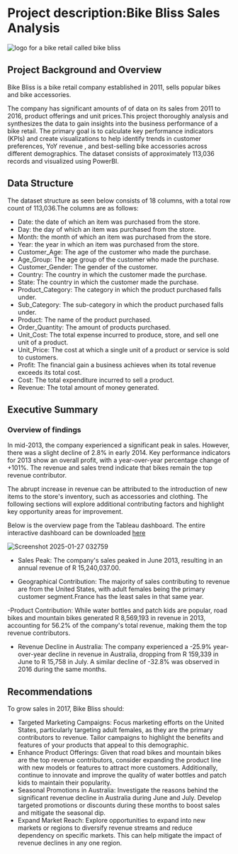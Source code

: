 # Project description:Bike Bliss Sales Analysis
![logo for a bike retail called bike bliss](https://github.com/user-attachments/assets/103cf477-af5c-48ae-a45a-262ca1c89353)

## Project Background and Overview 
Bike Bliss is a bike retail company established in 2011, sells popular bikes and bike accessories.

The company has significant amounts of of data on its sales from 2011 to 2016, product offerings and unit prices.This project thoroughly analysis and synthesizes the data to gain insights into the business performance of a bike retail. The primary goal is to calculate key performance indicators (KPIs) and create visualizations to help identify trends in customer preferences, YoY revenue , and best-selling bike accessories across different demographics. The dataset consists of approximately 113,036 records and visualized using PowerBI.

## Data Structure
The dataset structure as seen below consists of 18 columns, with a total row count of 113,036.The columns are as follows:

- Date: the date of which an item was purchased from the store.
- Day: the day of which an item was purchased from the store.
- Month: the month of which an item was purchased from the store.
- Year: the year in which an item was purchased from the store.
- Customer_Age: The age of the customer who made the purchase.
- Age_Group: The age group of the customer who made the purchase.
- Customer_Gender: The gender of the customer.
- Country: The country in which the customer made the purchase.
- State: The country in which the customer made the purchase.
- Product_Category: The category in which the product purchased falls under.
- Sub_Category: The sub-category in which the product purchased falls under.
- Product: The name of the product purchased.
- Order_Quantity: The amount of products purchased.
- Unit_Cost: The total expense incurred to produce, store, and sell one unit of a product.
- Unit_Price: The cost at which a single unit of a product or service is sold to customers.
- Profit: The financial gain a business achieves when its total revenue exceeds its total cost.
- Cost: The total expenditure incurred to sell a product.
- Revenue: The total amount of money generated.

## Executive Summary

### Overview of findings

In mid-2013, the company experienced a significant peak in sales. However, there was a slight decline of 2.8% in early 2014. Key performance indicators for 2013 show an overall profit, with a year-over-year percentage change of +101%. The revenue and sales trend indicate that bikes remain the top revenue contributor.

The abrupt increase in revenue can be attributed to the introduction of new items to the store's inventory, such as accessories and clothing. The following sections will explore additional contributing factors and highlight key opportunity areas for improvement.

Below is the overview page from the Tableau dashboard. The entire interactive dashboard can be downloaded [here](https://public.tableau.com/app/profile/kamogelo.mosiapoa/viz/bikesales_17368584469180/Dashboard1?publish=yes)

![Screenshot 2025-01-27 032759](https://github.com/user-attachments/assets/8532bc70-9af4-493f-b2aa-5214ac8a1708)


- Sales Peak: The company's sales peaked in June 2013, resulting in an annual revenue of R 15,240,037.00.
  
- Geographical Contribution: The majority of sales contributing to revenue are from the United States, with adult females being the primary customer segment.France has the least sales in that same year.
  
-Product Contribution: While water bottles and patch kids are popular, road bikes and mountain bikes generated R 8,569,193 in revenue in 2013, accounting for 56.2% of the company's total revenue, making them the top revenue contributors.

- Revenue Decline in Australia: The company experienced a -25.9% year-over-year decline in revenue in Australia, dropping from R 159,339 in June to R 15,758 in July. A similar decline of -32.8% was observed in 2016 during the same months.

## Recommendations

To grow sales in 2017, Bike Bliss should:
- Targeted Marketing Campaigns: Focus marketing efforts on the United States, particularly targeting adult females, as they are the primary contributors to revenue. Tailor campaigns to highlight the benefits and features of your products that appeal to this demographic.
- Enhance Product Offerings: Given that road bikes and mountain bikes are the top revenue contributors, consider expanding the product line with new models or features to attract more customers. Additionally, continue to innovate and improve the quality of water bottles and patch kids to maintain their popularity.
- Seasonal Promotions in Australia: Investigate the reasons behind the significant revenue decline in Australia during June and July. Develop targeted promotions or discounts during these months to boost sales and mitigate the seasonal dip.
- Expand Market Reach: Explore opportunities to expand into new markets or regions to diversify revenue streams and reduce dependency on specific markets. This can help mitigate the impact of revenue declines in any one region.

